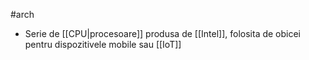 #arch 
- Serie de [[CPU|procesoare]] produsa de [[Intel]], folosita de obicei pentru dispozitivele mobile sau [[IoT]]